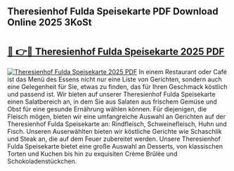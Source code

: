 ## Theresienhof Fulda Speisekarte PDF Download Online 2025 3KoSt

# <h2><a href="http://gc69ebp.nevu.top/?p=Theresienhof+Fulda+Speisekarte">🔗 👉🔴 Theresienhof Fulda Speisekarte 2025 PDF</a></h2>

[![Theresienhof Fulda Speisekarte 2025 PDF](https://i.imgur.com/dBaPXMq.png)](http://gc69ebp.nevu.top/?p=Theresienhof+Fulda+Speisekarte)
In einem Restaurant oder Café ist das Menü des Essens nicht nur eine Liste von Gerichten, sondern auch eine Gelegenheit für Sie, etwas zu finden, das für Ihren Geschmack köstlich und passend ist. Wir bieten auf unserer Theresienhof Fulda Speisekarte einen Salatbereich an, in dem Sie aus Salaten aus frischem Gemüse und Obst für eine gesunde Ernährung wählen können. Für diejenigen, die Fleisch mögen, bieten wir eine umfangreiche Auswahl an Gerichten auf der Theresienhof Fulda Speisekarte an: Rindfleisch, Schweinefleisch, Huhn und Fisch. Unseren Auserwählten bieten wir köstliche Gerichte wie Schaschlik und Steak an, die auf dem Feuer zubereitet werden. Unsere Theresienhof Fulda Speisekarte bietet eine große Auswahl an Desserts, von klassischen Torten und Kuchen bis hin zu exquisiten Crème Brûlée und Schokoladenstückchen.
